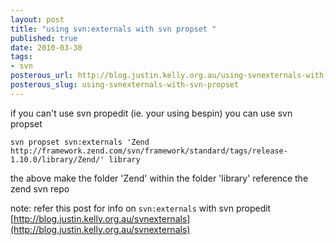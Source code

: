 ```yaml
--- 
layout: post
title: "using svn:externals with svn propset "
published: true
date: 2010-03-30
tags: 
- svn
posterous_url: http://blog.justin.kelly.org.au/using-svnexternals-with-svn-propset
posterous_slug: using-svnexternals-with-svn-propset
---
```

if you can't use svn propedit (ie. your using bespin) you can use svn propset

    svn propset svn:externals 'Zend http://framework.zend.com/svn/framework/standard/tags/release-1.10.0/library/Zend/' library

the above make the folder 'Zend' within the folder 'library' reference the zend svn repo

note: refer this post for info on `svn:externals` with svn propedit [http://blog.justin.kelly.org.au/svnexternals](http://blog.justin.kelly.org.au/svnexternals)
